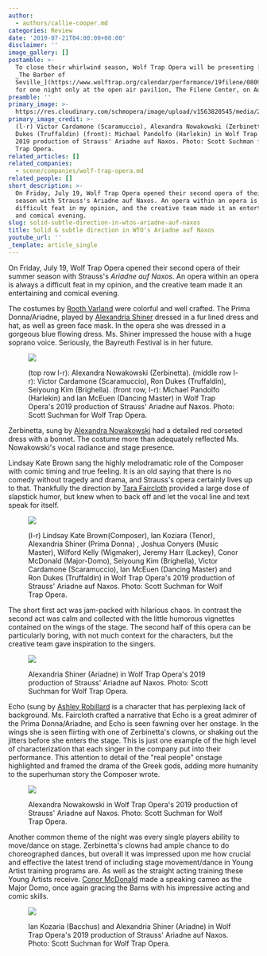 ```yaml
---
author:
  - authors/callie-cooper.md
categories: Review
date: '2019-07-21T04:00:00+00:00'
disclaimer: ''
image_gallery: []
postamble: >-
  To close their whirlwind season, Wolf Trap Opera will be presenting [Rossini's
  _The Barber of
  Seville_](https://www.wolftrap.org/calendar/performance/19filene/0809show19.aspx)
  for one night only at the open air pavilion, The Filene Center, on August 9.
preamble: ''
primary_image: >-
  https://res.cloudinary.com/schmopera/image/upload/v1563820545/media/2019/07/sqARIADNE_0020.jpg
primary_image_credit: >-
  (l-r) Victor Cardamone (Scaramuccio), Alexandra Nowakowski (Zerbinetta), Ron
  Dukes (Truffaldin) (front): Michael Pandolfo (Harlekin) in Wolf Trap Opera's
  2019 production of Strauss' Ariadne auf Naxos. Photo: Scott Suchman for Wolf
  Trap Opera.
related_articles: []
related_companies:
  - scene/companies/wolf-trap-opera.md
related_people: []
short_description: >-
  On Friday, July 19, Wolf Trap Opera opened their second opera of their summer
  season with Strauss's Ariadne auf Naxos. An opera within an opera is always a
  difficult feat in my opinion, and the creative team made it an entertaining
  and comical evening.
slug: solid-subtle-direction-in-wtos-ariadne-auf-naxos
title: Solid & subtle direction in WTO's Ariadne auf Naxos
youtube_url: ''
_template: article_single
---
```


On Friday, July 19, Wolf Trap Opera opened their second opera of their summer season with Strauss's _Ariadne auf Naxos_. An opera within an opera is always a difficult feat in my opinion, and the creative team made it an entertaining and comical evening.

The costumes by [Rooth Varland](https://www.roothvarland.net/) were colorful and well crafted. The Prima Donna/Ariadne, played by [Alexandria Shiner](https://opera.wolftrap.org/alexandria-shiner-soprano/) dressed in a fur lined dress and hat, as well as green face mask. In the opera she was dressed in a gorgeous blue flowing dress. Ms. Shiner impressed the house with a huge soprano voice. Seriously, the Bayreuth Festival is in her future.

<figure data-type="image">

![](https://res.cloudinary.com/schmopera/image/upload/v1563820669/media/2019/07/ARIADNE_0006.jpg)

<figcaption>(top row l-r): Alexandra Nowakowski (Zerbinetta). (middle row l-r): Victor Cardamone (Scaramuccio), Ron Dukes (Truffaldin), Seiyoung Kim (Brighella). (front row, l-r): Michael Pandolfo (Harlekin) and Ian McEuen (Dancing Master) in Wolf Trap Opera's 2019 production of Strauss' Ariadne auf Naxos. Photo: Scott Suchman for Wolf Trap Opera.</figcaption>

</figure>

Zerbinetta, sung by [Alexandra Nowakowski](https://opera.wolftrap.org/alexandra-nowakowski-soprano/) had a detailed red corseted dress with a bonnet. The costume more than adequately reflected Ms. Nowakowski's vocal radiance and stage presence.

Lindsay Kate Brown sang the highly melodramatic role of the Composer with comic timing and true feeling. It is an old saying that there is no comedy without tragedy and drama, and Strauss's opera certainly lives up to that. Thankfully the direction by [Tara Faircloth](http://www.tarafaircloth.com/) provided a large dose of slapstick humor, but knew when to back off and let the vocal line and text speak for itself.

<figure data-type="image">

![](https://res.cloudinary.com/schmopera/image/upload/v1563820691/media/2019/07/ARIADNE_0007.jpg)

<figcaption>(l-r) Lindsay Kate Brown(Composer), Ian Koziara (Tenor), Alexandria Shiner (Prima Donna) , Joshua Conyers (Music Master), Wilford Kelly (Wigmaker), Jeremy Harr (Lackey), Conor McDonald (Major-Domo), Seiyoung Kim (Brighella), Victor Cardamone (Scaramuccio), Ian McEuen (Dancing Master) and Ron Dukes (Truffaldin) in Wolf Trap Opera's 2019 production of Strauss' Ariadne auf Naxos. Photo: Scott Suchman for Wolf Trap Opera.</figcaption>

</figure>

The short first act was jam-packed with hilarious chaos. In contrast the second act was calm and collected with the little humorous vignettes contained on the wings of the stage. The second half of this opera can be particularly boring, with not much context for the characters, but the creative team gave inspiration to the singers. 

<figure data-type="image">

![](https://res.cloudinary.com/schmopera/image/upload/v1563820708/media/2019/07/ARIADNE_0022.jpg)

<figcaption>Alexandria Shiner (Ariadne) in Wolf Trap Opera's 2019 production of Strauss' Ariadne auf Naxos. Photo: Scott Suchman for Wolf Trap Opera.</figcaption>

</figure>

Echo (sung by [Ashley Robillard](https://opera.wolftrap.org/ashley-robillard-soprano/) is a character that has perplexing lack of background. Ms. Faircloth crafted a narrative that Echo is a great admirer of the Prima Donna/Ariadne, and Echo is seen fawning over her onstage. In the wings she is seen flirting with one of Zerbinetta's clowns, or shaking out the jitters before she enters the stage. This is just one example of the high level of characterization that each singer in the company put into their performance. This attention to detail of the "real people" onstage highlighted and framed the drama of the Greek gods, adding more humanity to the superhuman story the Composer wrote.

<figure data-type="image">

![](https://res.cloudinary.com/schmopera/image/upload/v1563820719/media/2019/07/ARIADNE_0029.jpg)

<figcaption>Alexandra Nowakowski in Wolf Trap Opera's 2019 production of Strauss' Ariadne auf Naxos. Photo: Scott Suchman for Wolf Trap Opera.</figcaption>

</figure>

Another common theme of the night was every single players ability to move/dance on stage. Zerbinetta's clowns had ample chance to do choreographed dances, but overall it was impressed upon me how crucial and effective the latest trend of including stage movement/dance in Young Artist training programs are. As well as the straight acting training these Young Artists receive. [Conor McDonald](https://opera.wolftrap.org/conor-mcdonald-baritone/) made a speaking cameo as the Major Domo, once again gracing the Barns with his impressive acting and comic skills.

<figure data-type="image">

![](https://res.cloudinary.com/schmopera/image/upload/v1563820731/media/2019/07/ARIADNE_0038.jpg)

<figcaption>Ian Kozaria (Bacchus) and Alexandria Shiner (Ariadne) in Wolf Trap Opera's 2019 production of Strauss' Ariadne auf Naxos. Photo: Scott Suchman for Wolf Trap Opera.</figcaption>

</figure>
